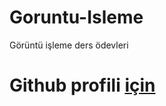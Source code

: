 # Goruntu-Isleme
Görüntü işleme ders ödevleri 

<h1>Github profili <a href="https://github.com/dctrs">için</a></h1>
